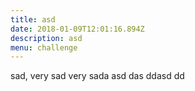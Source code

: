 ```yaml
---
title: asd
date: 2018-01-09T12:01:16.894Z
description: asd
menu: challenge
---
```

sad, very sad very sada asd das ddasd dd
